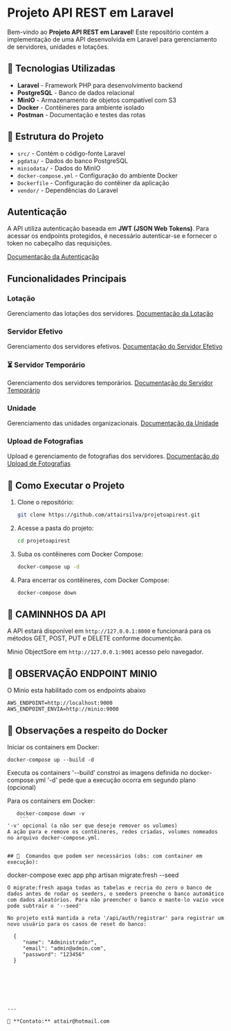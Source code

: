 # Projeto API REST em Laravel

Bem-vindo ao **Projeto API REST em Laravel**! Este repositório contém a implementação de uma API desenvolvida em Laravel para gerenciamento de servidores, unidades e lotações.

## 📌 Tecnologias Utilizadas

- **Laravel** - Framework PHP para desenvolvimento backend
- **PostgreSQL** - Banco de dados relacional
- **MinIO** - Armazenamento de objetos compatível com S3
- **Docker** - Contêineres para ambiente isolado
- **Postman** - Documentação e testes das rotas

## 📂 Estrutura do Projeto

- `src/` - Contém o código-fonte Laravel
- `pgdata/` - Dados do banco PostgreSQL
- `miniodata/` - Dados do MinIO
- `docker-compose.yml` - Configuração do ambiente Docker
- `Dockerfile` - Configuração do contêiner da aplicação
- `vendor/` - Dependências do Laravel
##  Autenticação

A API utiliza autenticação baseada em **JWT (JSON Web Tokens)**. Para acessar os endpoints protegidos, é necessário autenticar-se e fornecer o token no cabeçalho das requisições.

<a href="https://documenter.getpostman.com/view/41683423/2sB2cRC4R4" target="_blank"> Documentação da Autenticação</a>

##  Funcionalidades Principais

###  Lotação
Gerenciamento das lotações dos servidores.
<a href="https://documenter.getpostman.com/view/41683423/2sB2cRC4R5" target="_blank"> Documentação da Lotação</a>

###  Servidor Efetivo
Gerenciamento dos servidores efetivos.
<a href="https://documenter.getpostman.com/view/41683423/2sB2cRC4VM" target="_blank"> Documentação do Servidor Efetivo</a>

### ⏳ Servidor Temporário
Gerenciamento dos servidores temporários.
<a href="https://documenter.getpostman.com/view/41683423/2sB2cRC4VN" target="_blank"> Documentação do Servidor Temporário</a>

###  Unidade
Gerenciamento das unidades organizacionais.
<a href="https://documenter.getpostman.com/view/41683423/2sB2cRC4VQ" target="_blank"> Documentação da Unidade</a>

###  Upload de Fotografias
Upload e gerenciamento de fotografias dos servidores.
<a href="https://documenter.getpostman.com/view/41683423/2sB2cRC4VS" target="_blank"> Documentação do Upload de Fotografias</a>

## 🚀 Como Executar o Projeto

1. Clone o repositório:
   ```sh
   git clone https://github.com/attairsilva/projetoapirest.git
   ```

2. Acesse a pasta do projeto:
   ```sh
   cd projetoapirest
   ```

3. Suba os contêineres com Docker Compose:
   ```sh
   docker-compose up -d
   ```

4. Para encerrar os contêineres, com Docker Compose:
   ```sh
   docker-compose down
   ```


## 🚀 CAMINNHOS DA API

   A API estará disponível em `http://127.0.0.1:8000` e funcionará para os métodos GET, POST, PUT e DELETE conforme documentção.

   Minio ObjectSore em `http://127.0.0.1:9001` acesso pelo navegador.


## 🚀 OBSERVAÇÃO ENDPOINT MINIO

   O Minio esta habilitado com os endpoints abaixo

   ```
   AWS_ENDPOINT=http://localhost:9000
   AWS_ENDPOINT_ENVIA=http://minio:9000
   ```

## 🚀 Observações a respeito do Docker

   Iniciar os containers em Docker:

   ```  
   docker-compose up --build -d 
   ``` 
   Executa os containers
   '--build' constroi as imagens definida no docker-compose.yml
   '-d' pede que a execução ocorra em segundo plano (opcional)

   Para os containers em Docker:
   ```   
      docker-compose down -v     
       ``` 
   '-v' opcional (a não ser que deseje remover os volumes)
   A ação para e remove os contêineres, redes criadas, volumes nomeados no arquivo docker-compose.yml.


## 🚀  Comandos que podem ser necessários (obs: com container em execução):

   ``` 
   docker-compose exec app php artisan migrate:fresh --seed 
   ```
   O migrate:fresh apaga todas as tabelas e recria do zero o banco de dados antes de rodar os seeders, o seeders preenche o banco automático com dados aleatórios. Para não preencher o banco e mante-lo vazio voce pode subtrair o '--seed'

   No projeto está mantida a rota '/api/auth/registrar' para registrar um novo usuário para os casos de reset do banco:

   ```
      {
         "name": "Administrador",
         "email": "admin@admin.com",
         "password": "123456"
      } 
   ```

  




---

📧 **Contato:** attair@hotmail.com